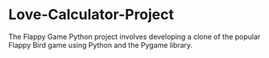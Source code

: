 # Love-Calculator-Project
The Flappy Game Python project involves developing a clone of the popular Flappy Bird game using Python and the Pygame library. 
